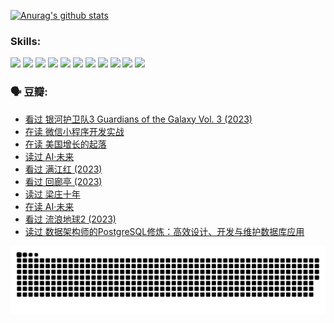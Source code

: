 
[![Anurag's github stats](https://github-readme-stats.vercel.app/api?username=w940853815)](https://github.com/anuraghazra/github-readme-stats)

### Skills:

<code><img height="32" src="https://cdn.jsdelivr.net/npm/simple-icons@v5/icons/python.svg"></code>
<code><img height="32" src="https://cdn.jsdelivr.net/npm/simple-icons@v5/icons/javascript.svg"></code>
<code><img height="32" src="https://cdn.jsdelivr.net/npm/simple-icons@v5/icons/django.svg"></code>
<code><img height="32" src="https://cdn.jsdelivr.net/npm/simple-icons@v5/icons/flask.svg"></code>
<code><img height="32" src="https://cdn.jsdelivr.net/npm/simple-icons@v5/icons/vuetify.svg"></code>
<code><img height="32" src="https://cdn.jsdelivr.net/npm/simple-icons@v5/icons/git.svg"></code>
<code><img height="32" src="https://cdn.jsdelivr.net/npm/simple-icons@v5/icons/docker.svg"></code>
<code><img height="32" src="https://cdn.jsdelivr.net/npm/simple-icons@v5/icons/postgresql.svg"></code>
<code><img height="32" src="https://cdn.jsdelivr.net/npm/simple-icons@v5/icons/elasticsearch.svg"></code>
<code><img height="32" src="https://cdn.jsdelivr.net/npm/simple-icons@v5/icons/macos.svg"></code>
<code><img height="32" src="https://cdn.jsdelivr.net/npm/simple-icons@v5/icons/linux.svg"></code>

### 🗣 豆瓣:

<!-- DOUBAN-ACTIVITIES:START -->
- [看过 银河护卫队3 Guardians of the Galaxy Vol. 3‎ (2023)](https://www.douban.com/people/136069238/status/4236631849/?_i=84112888)
- [在读 微信小程序开发实战](https://www.douban.com/people/136069238/status/4230177692/?_i=84112888)
- [在读 美国增长的起落](https://www.douban.com/people/136069238/status/4220055912/?_i=84112888)
- [读过 AI·未来](https://www.douban.com/people/136069238/status/4220054171/?_i=84112888)
- [看过 满江红‎ (2023)](https://www.douban.com/people/136069238/status/4219146433/?_i=84112888)
- [看过 回廊亭‎ (2023)](https://www.douban.com/people/136069238/status/4215992758/?_i=84112888)
- [读过 梁庄十年](https://www.douban.com/people/136069238/status/4206664969/?_i=84112888)
- [在读 AI·未来](https://www.douban.com/people/136069238/status/4206653520/?_i=84112888)
- [看过 流浪地球2‎ (2023)](https://www.douban.com/people/136069238/status/4199558549/?_i=84112888)
- [读过 数据架构师的PostgreSQL修炼：高效设计、开发与维护数据库应用](https://www.douban.com/people/136069238/status/4199451104/?_i=84112888)
<!-- DOUBAN-ACTIVITIES:END -->


![Snake animation](https://raw.githubusercontent.com/w940853815/w940853815/output/github-contribution-grid-snake.svg)

<!--
**w940853815/w940853815** is a ✨ _special_ ✨ repository because its `README.md` (this file) appears on your GitHub profile.

Here are some ideas to get you started:

- 🔭 I’m currently working on ...
- 🌱 I’m currently learning ...
- 👯 I’m looking to collaborate on ...
- 🤔 I’m looking for help with ...
- 💬 Ask me about ...
- 📫 How to reach me: ...
- 😄 Pronouns: ...
- ⚡ Fun fact: ...
-->
